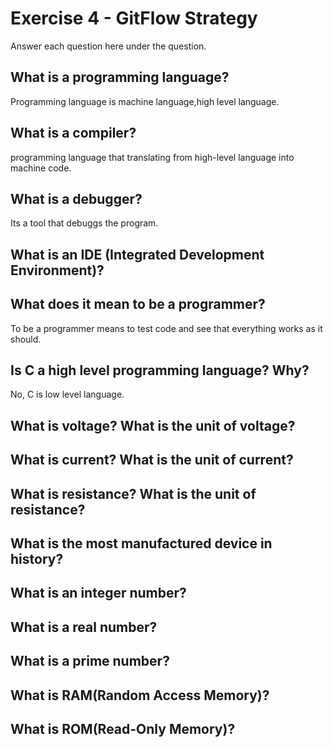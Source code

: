 # Exercise 4 - GitFlow Strategy

Answer each question here under the question.

## What is a programming language?
Programming language is machine language,high level language.
## What is a compiler?
programming language that translating from high-level language into machine code. 
## What is a debugger?
Its a tool that debuggs the program.
## What is an IDE (Integrated Development Environment)?

## What does it mean to be a programmer?
To be a programmer means to test code and see that everything works as it should.
## Is C a high level programming language? Why?
No, C is low level language.
## What is voltage? What is the unit of voltage?

## What is current? What is the unit of current?

## What is resistance? What is the unit of resistance?

## What is the most manufactured device in history?

## What is an integer number?

## What is a real number?

## What is a prime number?

## What is RAM(Random Access Memory)?

## What is ROM(Read-Only Memory)?
